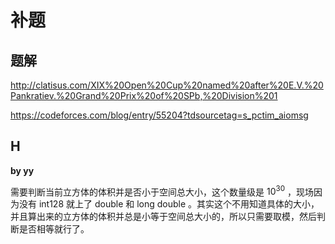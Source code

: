 # 补题

## 题解

http://clatisus.com/XIX%20Open%20Cup%20named%20after%20E.V.%20Pankratiev.%20Grand%20Prix%20of%20SPb,%20Division%201

https://codeforces.com/blog/entry/55204?tdsourcetag=s_pctim_aiomsg

## H

**by yy**

需要判断当前立方体的体积并是否小于空间总大小，这个数量级是 $10^{30}$ ，现场因为没有 int128 就上了 double 和 long double 。其实这个不用知道具体的大小，并且算出来的立方体的体积并总是小等于空间总大小的，所以只需要取模，然后判断是否相等就行了。